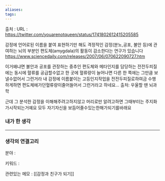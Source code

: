 ```yaml
---
aliases: 
tags:
---
```

출처 : 
URL : https://twitter.com/youarenotqueen/status/1741802612415205585

감정에 언어로된 이름을 붙여 표현하기만 해도 격정적인 감정(분노,공포, 불안 등)에 관여하는 뇌의 부분인 편도체(amygdala)의 활동이 감소한다는 연구가 있습니다
https://www.sciencedaily.com/releases/2007/06/070622090727.htm

이거왜냐면 불안과 공포를 관장하는 중추인 편도체와 메타인지를 담당하는 전전두피질에는 동시에 혈류를 공급할수없고 한 곳에 혈류량이 늘어나면 다른 한 쪽에는 그만큼 보낼수없어서 그런거라 내 감정에 이름붙이는 고등인지작업을 전전두피질로하여금 수행하게하면 편도체에가던혈류량이줄어들어서 그런거라고 하네요… 출처: 우울할 땐 뇌과학

근데 그 분석한 감정을 이해해주려고하지않고 머리로만 알려고하면 그때부터는 주지화가시작되는거예요 모두 자기자신을 보듬어줄수있는한해가되기를바래요

### 내가 한 생각

---
### 생각의 연결고리
분야 : 

키워드 : 


관련있는 메모 : [[감정과 친구가 되기]]
